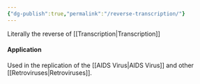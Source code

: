 ```yaml
---
{"dg-publish":true,"permalink":"/reverse-transcription/"}
---
```


Literally the reverse of [[Transcription\|Transcription]]

#### Application
Used in the replication of the [[AIDS Virus\|AIDS Virus]] and other [[Retroviruses\|Retroviruses]].

